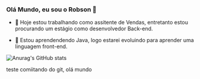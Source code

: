 ### Olá Mundo, eu sou o Robson 👋

- 🔭 Hoje estou trabalhando como assitente de Vendas, entretanto
estou procurando um estágio como desenvolvedor Back-end.

- 🌱 Estou aprendendendo Java, logo estarei evoluindo para aprender
uma linguagem front-end.

![Anurag's GitHub stats](https://github-readme-stats.vercel.app/api?username=RobsonDevLang&show_icons=true&theme=transparent)

teste comiitando do git, olá mundo